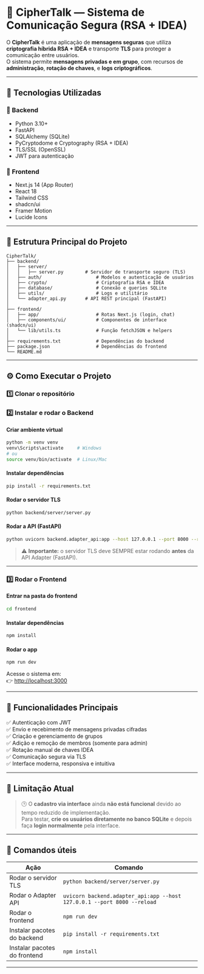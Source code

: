 # 🔐 CipherTalk — Sistema de Comunicação Segura (RSA + IDEA)

O **CipherTalk** é uma aplicação de **mensagens seguras** que utiliza **criptografia híbrida RSA + IDEA** e transporte **TLS** para proteger a comunicação entre usuários.  
O sistema permite **mensagens privadas e em grupo**, com recursos de **administração**, **rotação de chaves**, e **logs criptográficos**.

---

## 🚀 Tecnologias Utilizadas

### 🔹 Backend
- Python 3.10+
- FastAPI
- SQLAlchemy (SQLite)
- PyCryptodome e Cryptography (RSA + IDEA)
- TLS/SSL (OpenSSL)
- JWT para autenticação

### 🔹 Frontend
- Next.js 14 (App Router)
- React 18
- Tailwind CSS
- shadcn/ui
- Framer Motion
- Lucide Icons

---

## 🧠 Estrutura Principal do Projeto

```
CipherTalk/
├── backend/
│   ├── server/
│   │   ├── server.py        # Servidor de transporte seguro (TLS)
│   ├── auth/                    # Modelos e autenticação de usuários
│   ├── crypto/                  # Criptografia RSA e IDEA
│   ├── database/                # Conexão e queries SQLite
│   ├── utils/                   # Logs e utilitário
│   └── adapter_api.py       # API REST principal (FastAPI)
│
├── frontend/
│   ├── app/                     # Rotas Next.js (login, chat)
│   ├── components/ui/           # Componentes de interface (shadcn/ui)
│   └── lib/utils.ts             # Função fetchJSON e helpers
│
├── requirements.txt             # Dependências do backend
├── package.json                 # Dependências do frontend
└── README.md
```

---

## ⚙️ Como Executar o Projeto

### 1️⃣ Clonar o repositório

### 2️⃣ Instalar e rodar o **Backend**

#### Criar ambiente virtual
```bash
python -m venv venv
venv\Scripts\activate     # Windows
# ou
source venv/bin/activate  # Linux/Mac
```

#### Instalar dependências
```bash
pip install -r requirements.txt
```

#### Rodar o servidor TLS
```bash
python backend/server/server.py
```

#### Rodar a API (FastAPI)
```bash
python uvicorn backend.adapter_api:app --host 127.0.0.1 --port 8000 --reload
```

> ⚠️ **Importante:** o servidor TLS deve SEMPRE estar rodando **antes** da API Adapter (FastAPI).

---

### 3️⃣ Rodar o **Frontend**

#### Entrar na pasta do frontend
```bash
cd frontend
```

#### Instalar dependências
```bash
npm install
```

#### Rodar o app
```bash
npm run dev
```

Acesse o sistema em:  
👉 [http://localhost:3000](http://localhost:3000)

---

## 🔑 Funcionalidades Principais

✅ Autenticação com JWT  
✅ Envio e recebimento de mensagens privadas cifradas  
✅ Criação e gerenciamento de grupos  
✅ Adição e remoção de membros (somente para admin)  
✅ Rotação manual de chaves IDEA  
✅ Comunicação segura via TLS  
✅ Interface moderna, responsiva e intuitiva  

---

## 🚫 Limitação Atual

> 🕒 O **cadastro via interface** ainda **não está funcional** devido ao tempo reduzido de implementação.  
> Para testar, **crie os usuários diretamente no banco SQLite** e depois faça **login normalmente** pela interface.

---

## 🧰 Comandos úteis

| Ação | Comando |
|------|----------|
| Rodar o servidor TLS | `python backend/server/server.py` |
| Rodar o Adapter API | `uvicorn backend.adapter_api:app --host 127.0.0.1 --port 8000 --reload` |
| Rodar o frontend | `npm run dev` |
| Instalar pacotes do backend | `pip install -r requirements.txt` |
| Instalar pacotes do frontend | `npm install` |

---
